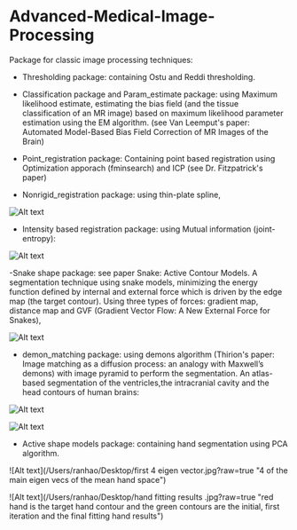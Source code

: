 # Advanced-Medical-Image-Processing

Package for classic image processing techniques:

- Thresholding package: containing Ostu and Reddi thresholding.

- Classification package and Param_estimate package: using Maximum likelihood estimate, estimating the bias field (and the tissue classification of an MR image) based on maximum likelihood parameter estimation using the EM algorithm. (see Van Leemput's paper: Automated Model-Based Bias Field Correction of MR Images of the Brain)

- Point_registration package: Containing point based registration using Optimization apporach (fminsearch) and ICP (see Dr. Fitzpatrick's paper)

- Nonrigid_registration package: using thin-plate spline,

![Alt text](/Users/ranhao/Desktop/nonrigid_registration.jpg?raw=true "nonrigid registration using thin-plate spline")

- Intensity based registration package: using Mutual information (joint-entropy):

![Alt text](/Users/ranhao/Desktop/mutual_information.jpg?raw=true "MI nonrigid registration")

-Snake shape package: see paper Snake: Active Contour Models. A segmentation technique using snake models, minimizing the energy function defined by internal and external force which is driven by the edge map (the target contour). Using three types of forces: gradient map, distance map and GVF (Gradient Vector Flow: A New External Force for Snakes),

![Alt text](/Users/ranhao/Desktop/snake.jpg?raw=true "snake shape segmentation")

- demon_matching package: using demons algorithm (Thirion's paper: Image matching as a diffusion process: an analogy with Maxwell’s demons) with image pyramid to perform the segmentation. An atlas-based segmentation of the ventricles,the intracranial cavity and the head contours of human brains:

![Alt text](/Users/ranhao/Desktop/demons_matching.jpg?raw=true "demons matching of the MRI brain image")

![Alt text](/Users/ranhao/Desktop/atlas_based_segmentation.jpg?raw=true "atlas based segmenation of the brain ventricle, intracranial cavity and head contours")

- Active shape models package: containing hand segmentation using PCA algorithm.

![Alt text](/Users/ranhao/Desktop/first 4 eigen vector.jpg?raw=true "4 of the main eigen vecs of the mean hand space")

![Alt text](/Users/ranhao/Desktop/hand fitting results .jpg?raw=true "red hand is the target hand contour and the green contours are the initial, first iteration and the final fitting hand results")

